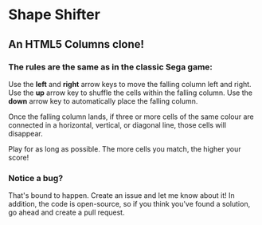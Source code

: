 # Shape Shifter
## An HTML5 Columns clone!

### The rules are the same as in the classic Sega game:
Use the **left** and **right** arrow keys to move the falling column left and right. Use the **up** arrow key to shuffle the cells within the falling column. Use the **down** arrow key to automatically place the falling column.

Once the falling column lands, if three or more cells of the same colour are connected in a horizontal, vertical, or diagonal line, those cells will disappear.

Play for as long as possible. The more cells you match, the higher your score!

### Notice a bug?
That's bound to happen. Create an issue and let me know about it! In addition, the code is open-source, so if you think you've found a solution, go ahead and create a pull request.
